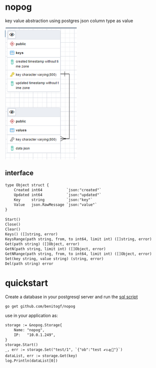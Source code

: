 # nopog

key value abstraction using postgres json column type as value

![Alt text](erd.PNG?raw=true "ERD")

## interface

```
type Object struct {
	Created int64           `json:"created"`
	Updated int64           `json:"updated"`
	Key     string          `json:"key"`
	Value   json.RawMessage `json:"value"`
}

Start()
Close()
Clear()
Keys() ([]string, error)
KeysRange(path string, from, to int64, limit int) ([]string, error)
Get(path string) ([]Object, error)
GetN(path string, limit int) ([]Object, error)
GetNRange(path string, from, to int64, limit int) ([]Object, error)
Set(key string, value string) (string, error)
Del(path string) error
```

# quickstart

Create a database in your postgresql server and run the [sql script](nopog.sql)

```
go get github.com/benitogf/nopog
```

use in your application as:

```
storage := &nopog.Storage{
    Name: "nopog",
    IP:   "10.0.1.249",
}
storage.Start()
_, err := storage.Set("test/1", `{"ob":"test ✔⚓🛸🛴"}`)
dataList, err := storage.Get(key)
log.Println(dataList[0])
```
